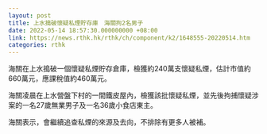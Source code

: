 ```yaml
---
layout: post
title: 上水搗破懷疑私煙貯存庫　海關拘2名男子
date: 2022-05-14 18:57:30.000000000 +08:00
link: https://news.rthk.hk/rthk/ch/component/k2/1648555-20220514.htm
categories: rthk
---
```


海關在上水搗破一個懷疑私煙貯存倉庫，檢獲約240萬支懷疑私煙，估計市值約660萬元，應課稅值約460萬元。

海關凌晨在上水營盤下村的一間鐵皮屋內，檢獲該批懷疑私煙，並先後拘捕懷疑涉案的一名27歲無業男子及一名36歲小食店東主。

海關表示，會繼續追查私煙的來源及去向，不排除有更多人被補。
